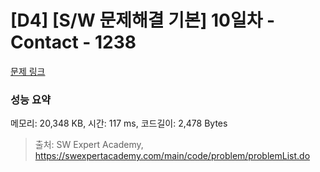 # [D4] [S/W 문제해결 기본] 10일차 - Contact - 1238 

[문제 링크](https://swexpertacademy.com/main/code/problem/problemDetail.do?contestProbId=AV15B1cKAKwCFAYD) 

### 성능 요약

메모리: 20,348 KB, 시간: 117 ms, 코드길이: 2,478 Bytes



> 출처: SW Expert Academy, https://swexpertacademy.com/main/code/problem/problemList.do